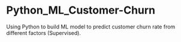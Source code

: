 # Python_ML_Customer-Churn
Using Python to build ML model to predict customer churn rate from different factors (Supervised).
